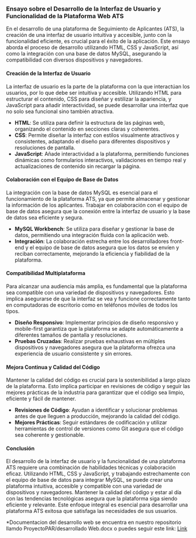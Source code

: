 ### Ensayo sobre el Desarrollo de la Interfaz de Usuario y Funcionalidad de la Plataforma Web ATS

En el desarrollo de una plataforma de Seguimiento de Aplicantes (ATS), la creación de una interfaz de usuario intuitiva y accesible, junto con la funcionalidad eficiente, es crucial para el éxito de la aplicación. Este ensayo aborda el proceso de desarrollo utilizando HTML, CSS y JavaScript, así como la integración con una base de datos MySQL, asegurando la compatibilidad con diversos dispositivos y navegadores.

#### Creación de la Interfaz de Usuario

La interfaz de usuario es la parte de la plataforma con la que interactúan los usuarios, por lo que debe ser intuitiva y accesible. Utilizando HTML para estructurar el contenido, CSS para diseñar y estilizar la apariencia, y JavaScript para añadir interactividad, se puede desarrollar una interfaz que no solo sea funcional sino también atractiva.

- **HTML**: Se utiliza para definir la estructura de las páginas web, organizando el contenido en secciones claras y coherentes.
- **CSS**: Permite diseñar la interfaz con estilos visualmente atractivos y consistentes, adaptando el diseño para diferentes dispositivos y resoluciones de pantalla.
- **JavaScript**: Añade interactividad a la plataforma, permitiendo funciones dinámicas como formularios interactivos, validaciones en tiempo real y actualizaciones de contenido sin recargar la página.

#### Colaboración con el Equipo de Base de Datos

La integración con la base de datos MySQL es esencial para el funcionamiento de la plataforma ATS, ya que permite almacenar y gestionar la información de los aplicantes. Trabajar en colaboración con el equipo de base de datos asegura que la conexión entre la interfaz de usuario y la base de datos sea eficiente y segura.

- **MySQL Workbench**: Se utiliza para diseñar y gestionar la base de datos, permitiendo una integración fluida con la aplicación web.
- **Integración**: La colaboración estrecha entre los desarrolladores front-end y el equipo de base de datos asegura que los datos se envíen y reciban correctamente, mejorando la eficiencia y fiabilidad de la plataforma.

#### Compatibilidad Multiplataforma

Para alcanzar una audiencia más amplia, es fundamental que la plataforma sea compatible con una variedad de dispositivos y navegadores. Esto implica asegurarse de que la interfaz se vea y funcione correctamente tanto en computadoras de escritorio como en teléfonos móviles de todos los tipos.

- **Diseño Responsivo**: Implementar principios de diseño responsivo y mobile-first garantiza que la plataforma se adapte automáticamente a diferentes tamaños de pantalla y resoluciones.
- **Pruebas Cruzadas**: Realizar pruebas exhaustivas en múltiples dispositivos y navegadores asegura que la plataforma ofrezca una experiencia de usuario consistente y sin errores.

#### Mejora Continua y Calidad del Código

Mantener la calidad del código es crucial para la sostenibilidad a largo plazo de la plataforma. Esto implica participar en revisiones de código y seguir las mejores prácticas de la industria para garantizar que el código sea limpio, eficiente y fácil de mantener.

- **Revisiones de Código**: Ayudan a identificar y solucionar problemas antes de que lleguen a producción, mejorando la calidad del código.
- **Mejores Prácticas**: Seguir estándares de codificación y utilizar herramientas de control de versiones como Git asegura que el código sea coherente y gestionable.

#### Conclusión

El desarrollo de la interfaz de usuario y la funcionalidad de una plataforma ATS requiere una combinación de habilidades técnicas y colaboración eficaz. Utilizando HTML, CSS y JavaScript, y trabajando estrechamente con el equipo de base de datos para integrar MySQL, se puede crear una plataforma intuitiva, accesible y compatible con una variedad de dispositivos y navegadores. Mantener la calidad del código y estar al día con las tendencias tecnológicas asegura que la plataforma siga siendo eficiente y relevante. Este enfoque integral es esencial para desarrollar una plataforma ATS exitosa que satisfaga las necesidades de sus usuarios.


*Documentacion del desarrollo  web se encuentra en nuestro repositorio llamdo ProyectoPAR/desarrollado Web.docx o puedes seguir este link: 
[Link](https://docs.google.com/document/d/1hqtjdMC9Soedrg6C6rpLFDjP1J9Ef0h2/edit?usp=sharing&ouid=103948479486010253831&rtpof=true&sd=true)

